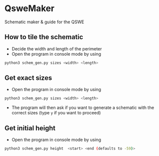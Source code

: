 # QsweMaker
Schematic maker &amp; guide for the QSWE

## How to tile the schematic
- Decide the width and length of the perimeter
- Open the program in console mode by using
```bash
python3 schem_gen.py sizes <width> <length>
```

## Get exact sizes
- Open the program in console mode by using
```bash
python3 schem_gen.py sizes <width> <length>
```
- The program will then ask if you want to generate a schematic with the correct sizes (type `y` if you want to proceed)

## Get initial height
- Open the program in console mode by using
```bash
python3 schem_gen.py height  <start> <end (defaults to -59)>
```
